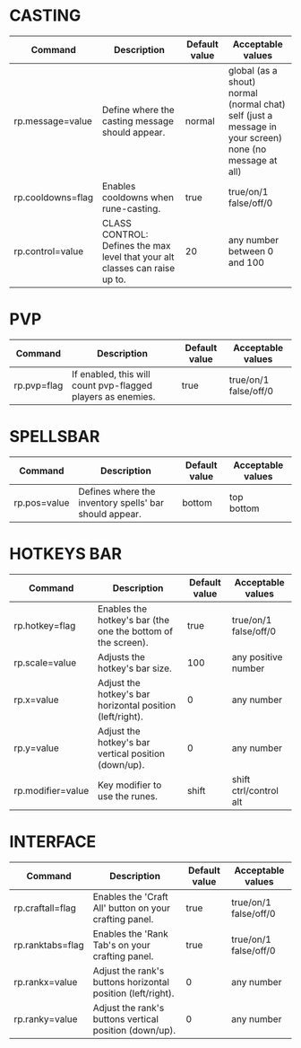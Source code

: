 # CASTING

| Command | Description | Default value | Acceptable values |
| --- | --- | --- | --- |
| rp.message=value | Define where the casting message should appear. | normal | global (as a shout)<br/>normal (normal chat)<br/>self (just a message in your screen)<br/>none (no message at all) |
| rp.cooldowns=flag | Enables cooldowns when rune-casting. | true | true/on/1<br/>false/off/0 |
| rp.control=value | CLASS CONTROL: Defines the max level that your alt classes can raise up to. | 20 | any number between 0 and 100 |

# PVP

| Command | Description | Default value | Acceptable values |
| --- | --- | --- | --- |
| rp.pvp=flag | If enabled, this will count pvp-flagged players as enemies. | true | true/on/1<br/>false/off/0 |

# SPELLSBAR

| Command | Description | Default value | Acceptable values |
| --- | --- | --- | --- |
| rp.pos=value | Defines where the inventory spells' bar should appear. | bottom | top<br/>bottom |

# HOTKEYS BAR

| Command | Description | Default value | Acceptable values |
| --- | --- | --- | --- |
| rp.hotkey=flag | Enables the hotkey's bar (the one the bottom of the screen). | true | true/on/1<br/>false/off/0 |
| rp.scale=value | Adjusts the hotkey's bar size. | 100 | any positive number |
| rp.x=value | Adjust the hotkey's bar horizontal position (left/right). | 0 | any number |
| rp.y=value | Adjust the hotkey's bar vertical position (down/up). | 0 | any number |
| rp.modifier=value | Key modifier to use the runes. | shift | shift<br/>ctrl/control<br/>alt |

# INTERFACE

| Command | Description | Default value | Acceptable values |
| --- | --- | --- | --- |
| rp.craftall=flag | Enables the 'Craft All' button on your crafting panel. | true | true/on/1<br/>false/off/0 |
| rp.ranktabs=flag | Enables the 'Rank Tab's on your crafting panel. | true | true/on/1<br/>false/off/0 |
| rp.rankx=value | Adjust the rank's buttons horizontal position (left/right). | 0 | any number |
| rp.ranky=value | Adjust the rank's buttons vertical position (down/up). | 0 | any number |
